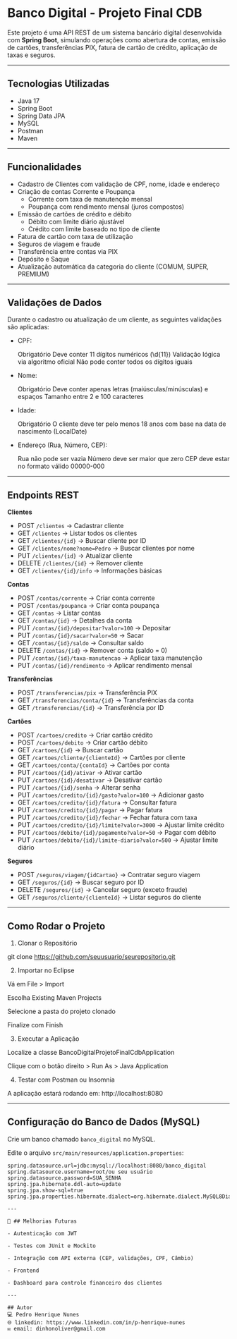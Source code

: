 # Banco Digital - Projeto Final CDB

Este projeto é uma API REST de um sistema bancário digital desenvolvida com **Spring Boot**, simulando operações como abertura de contas, emissão de cartões, transferências PIX, fatura de cartão de crédito, aplicação de taxas e seguros.

---

## Tecnologias Utilizadas

- Java 17
- Spring Boot
- Spring Data JPA
- MySQL
- Postman
- Maven

---

## Funcionalidades

- Cadastro de Clientes com validação de CPF, nome, idade e endereço
- Criação de contas Corrente e Poupança  
  - Corrente com taxa de manutenção mensal  
  - Poupança com rendimento mensal (juros compostos)
- Emissão de cartões de crédito e débito  
  - Débito com limite diário ajustável  
  - Crédito com limite baseado no tipo de cliente
- Fatura de cartão com taxa de utilização
- Seguros de viagem e fraude
- Transferência entre contas via PIX
- Depósito e Saque
- Atualização automática da categoria do cliente (COMUM, SUPER, PREMIUM)

---

## Validações de Dados

Durante o cadastro ou atualização de um cliente, as seguintes validações são aplicadas:

- CPF:
  
  Obrigatório
  Deve conter 11 dígitos numéricos (\\d{11})
  Validação lógica via algoritmo oficial
  Não pode conter todos os dígitos iguais

- Nome:
  
  Obrigatório
  Deve conter apenas letras (maiúsculas/minúsculas) e espaços
  Tamanho entre 2 e 100 caracteres

- Idade:

  Obrigatório
  O cliente deve ter pelo menos 18 anos com base na data de nascimento (LocalDate)

- Endereço (Rua, Número, CEP):

  Rua não pode ser vazia
  Número deve ser maior que zero
  CEP deve estar no formato válido 00000-000

---

## Endpoints REST

**Clientes**
- POST    `/clientes`                           → Cadastrar cliente  
- GET     `/clientes`                           → Listar todos os clientes  
- GET     `/clientes/{id}`                      → Buscar cliente por ID  
- GET     `/clientes/nome?nome=Pedro`           → Buscar clientes por nome  
- PUT     `/clientes/{id}`                      → Atualizar cliente  
- DELETE  `/clientes/{id}`                      → Remover cliente  
- GET     `/clientes/{id}/info`                 → Informações básicas  

**Contas**
- POST    `/contas/corrente`                    → Criar conta corrente  
- POST    `/contas/poupanca`                    → Criar conta poupança  
- GET     `/contas`                             → Listar contas  
- GET     `/contas/{id}`                        → Detalhes da conta  
- PUT     `/contas/{id}/depositar?valor=100`    → Depositar  
- PUT     `/contas/{id}/sacar?valor=50`         → Sacar  
- GET     `/contas/{id}/saldo`                  → Consultar saldo  
- DELETE  `/contas/{id}`                        → Remover conta (saldo = 0)  
- PUT     `/contas/{id}/taxa-manutencao`        → Aplicar taxa manutenção  
- PUT     `/contas/{id}/rendimento`             → Aplicar rendimento mensal  

**Transferências**
- POST    `/transferencias/pix`                 → Transferência PIX  
- GET     `/transferencias/conta/{id}`          → Transferências da conta  
- GET     `/transferencias/{id}`                → Transferência por ID  

**Cartões**
- POST    `/cartoes/credito`                    → Criar cartão crédito  
- POST    `/cartoes/debito`                     → Criar cartão débito  
- GET     `/cartoes/{id}`                       → Buscar cartão  
- GET     `/cartoes/cliente/{clienteId}`        → Cartões por cliente  
- GET     `/cartoes/conta/{contaId}`            → Cartões por conta  
- PUT     `/cartoes/{id}/ativar`                → Ativar cartão  
- PUT     `/cartoes/{id}/desativar`             → Desativar cartão  
- PUT     `/cartoes/{id}/senha`                 → Alterar senha  
- PUT     `/cartoes/credito/{id}/gasto?valor=100`   → Adicionar gasto  
- GET     `/cartoes/credito/{id}/fatura`        → Consultar fatura  
- PUT     `/cartoes/credito/{id}/pagar`         → Pagar fatura  
- PUT     `/cartoes/credito/{id}/fechar`        → Fechar fatura com taxa  
- PUT     `/cartoes/credito/{id}/limite?valor=3000` → Ajustar limite crédito  
- PUT     `/cartoes/debito/{id}/pagamento?valor=50` → Pagar com débito  
- PUT     `/cartoes/debito/{id}/limite-diario?valor=500` → Ajustar limite diário  

**Seguros**
- POST    `/seguros/viagem/{idCartao}`          → Contratar seguro viagem    
- GET     `/seguros/{id}`                       → Buscar seguro por ID  
- DELETE  `/seguros/{id}`                       → Cancelar seguro (exceto fraude)  
- GET     `/seguros/cliente/{clienteId}`        → Listar seguros do cliente  


---

## Como Rodar o Projeto

1. Clonar o Repositório

git clone https://github.com/seuusuario/seurepositorio.git


2. Importar no Eclipse

Vá em File > Import

Escolha Existing Maven Projects

Selecione a pasta do projeto clonado

Finalize com Finish


3. Executar a Aplicação

Localize a classe BancoDigitalProjetoFinalCdbApplication

Clique com o botão direito > Run As > Java Application


4. Testar com Postman ou Insomnia

A aplicação estará rodando em:
http://localhost:8080

---

## Configuração do Banco de Dados (MySQL)

Crie um banco chamado `banco_digital` no MySQL.

Edite o arquivo `src/main/resources/application.properties`:

```properties
spring.datasource.url=jdbc:mysql://localhost:8080/banco_digital
spring.datasource.username=root/ou seu usuário
spring.datasource.password=SUA_SENHA
spring.jpa.hibernate.ddl-auto=update
spring.jpa.show-sql=true
spring.jpa.properties.hibernate.dialect=org.hibernate.dialect.MySQL8Dialect

---

📌 ## Melhorias Futuras

- Autenticação com JWT

- Testes com JUnit e Mockito

- Integração com API externa (CEP, validações, CPF, Câmbio)

- Frontend

- Dashboard para controle financeiro dos clientes

---

## Autor
💻 Pedro Henrique Nunes
🌐 linkedin: https://www.linkedin.com/in/p-henrique-nunes
✉️ email: dinhonoliver@gmail.com

